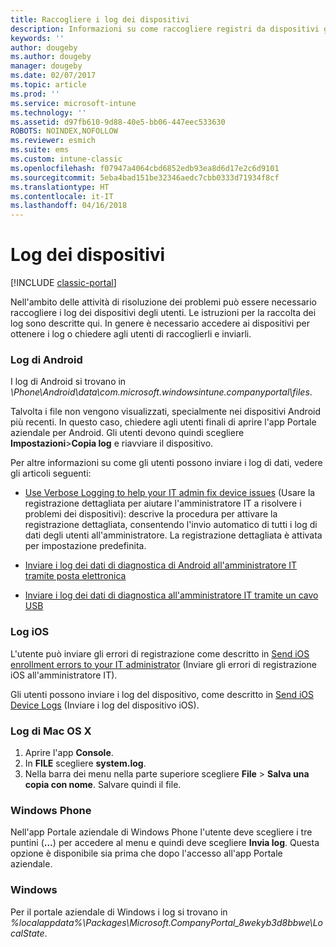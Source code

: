 ```yaml
---
title: Raccogliere i log dei dispositivi
description: Informazioni su come raccogliere registri da dispositivi gestiti.
keywords: ''
author: dougeby
ms.author: dougeby
manager: dougeby
ms.date: 02/07/2017
ms.topic: article
ms.prod: ''
ms.service: microsoft-intune
ms.technology: ''
ms.assetid: d97fb610-9d88-40e5-bb06-447eec533630
ROBOTS: NOINDEX,NOFOLLOW
ms.reviewer: esmich
ms.suite: ems
ms.custom: intune-classic
ms.openlocfilehash: f07947a4064cbd6852edb93ea8d6d17e2c6d9101
ms.sourcegitcommit: 5eba4bad151be32346aedc7cbb0333d71934f8cf
ms.translationtype: HT
ms.contentlocale: it-IT
ms.lasthandoff: 04/16/2018
---
```

# <a name="device-logs"></a>Log dei dispositivi

[!INCLUDE [classic-portal](../includes/classic-portal.md)]

Nell'ambito delle attività di risoluzione dei problemi può essere necessario raccogliere i log dei dispositivi degli utenti. Le istruzioni per la raccolta dei log sono descritte qui. In genere è necessario accedere ai dispositivi per ottenere i log o chiedere agli utenti di raccoglierli e inviarli.

### <a name="android-logs"></a>Log di Android
I log di Android si trovano in *<Android Device>\Phone\Android\data\com.microsoft.windowsintune.companyportal\files*.

Talvolta i file non vengono visualizzati, specialmente nei dispositivi Android più recenti. In questo caso, chiedere agli utenti finali di aprire l'app Portale aziendale per Android. Gli utenti devono quindi scegliere **Impostazioni**>**Copia log** e riavviare il dispositivo.

Per altre informazioni su come gli utenti possono inviare i log di dati, vedere gli articoli seguenti:

- [Use Verbose Logging to help your IT admin fix device issues](/intune-user-help/use-verbose-logging-to-help-your-it-administrator-fix-device-issues-android) (Usare la registrazione dettagliata per aiutare l'amministratore IT a risolvere i problemi dei dispositivi): descrive la procedura per attivare la registrazione dettagliata, consentendo l'invio automatico di tutti i log di dati degli utenti all'amministratore. La registrazione dettagliata è attivata per impostazione predefinita.

- [Inviare i log dei dati di diagnostica di Android all'amministratore IT tramite posta elettronica](/intune-user-help/send-logs-to-your-it-admin-by-email-android)

- [Inviare i log dei dati di diagnostica all'amministratore IT tramite un cavo USB](/intune-user-help/send-diagnostic-data-logs-to-your-it-administrator-using-a-usb-cable-android)

### <a name="ios-logs"></a>Log iOS

L'utente può inviare gli errori di registrazione come descritto in [Send iOS enrollment errors to your IT administrator](/intune-user-help/send-errors-to-your-it-admin-ios) (Inviare gli errori di registrazione iOS all'amministratore IT).

Gli utenti possono inviare i log del dispositivo, come descritto in [Send iOS Device Logs](/intune-user-help/send-logs-to-microsoft-ios) (Inviare i log del dispositivo iOS).

### <a name="mac-os-x-logs"></a>Log di Mac OS X

1. Aprire l'app **Console**.
2. In **FILE** scegliere **system.log**.
3. Nella barra dei menu nella parte superiore scegliere **File** > **Salva una copia con nome**. Salvare quindi il file.

### <a name="windows-phone"></a>Windows Phone

Nell'app Portale aziendale di Windows Phone l'utente deve scegliere i tre puntini (**…**) per accedere al menu e quindi deve scegliere **Invia log**. Questa opzione è disponibile sia prima che dopo l'accesso all'app Portale aziendale.

### <a name="windows"></a>Windows

Per il portale aziendale di Windows i log si trovano in *%localappdata%\Packages\Microsoft.CompanyPortal_8wekyb3d8bbwe\LocalState*.
